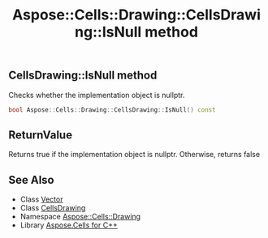 ﻿---
title: Aspose::Cells::Drawing::CellsDrawing::IsNull method
linktitle: IsNull
second_title: Aspose.Cells for C++ API Reference
description: 'Aspose::Cells::Drawing::CellsDrawing::IsNull method. Checks whether the implementation object is nullptr in C++.'
type: docs
weight: 500
url: /cpp/aspose.cells.drawing/cellsdrawing/isnull/
---
## CellsDrawing::IsNull method


Checks whether the implementation object is nullptr.

```cpp
bool Aspose::Cells::Drawing::CellsDrawing::IsNull() const
```


## ReturnValue

Returns true if the implementation object is nullptr. Otherwise, returns false

## See Also

* Class [Vector](../../../aspose.cells/vector/)
* Class [CellsDrawing](../)
* Namespace [Aspose::Cells::Drawing](../../)
* Library [Aspose.Cells for C++](../../../)
